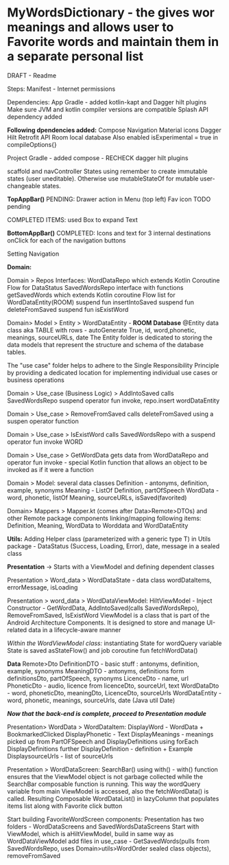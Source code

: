 # MyWordsDictionary - the gives wor meanings and allows user to Favorite words and maintain them in a separate personal list

DRAFT - Readme

Steps: Manifest - Internet permissions

Dependencies: App Gradle - added kotlin-kapt and Dagger hilt plugins
Make sure JVM and kotlin compiler versions are compatible
Splash API dependency added

**Following dpendencies added:**
Compose Navigation
Material icons
Dagger Hilt
Retrofit API
Room local database
Also enabled  isExperimental = true in   compileOptions{}

Project Gradle - added compose - RECHECK
dagger hilt plugins

scaffold and navController States
using remember to create immutable states (user uneditable). Otherwise use mutableStateOf for mutable user-changeable states.

**TopAppBar()**
PENDING:
Drawer action in Menu (top left)
Fav icon TODO pending

COMPLETED ITEMS:
used Box to expand Text

**BottomAppBar()**
COMPLETED:
Icons and text for 3 internal destinations
onClick for each of the navigation buttons

Setting Navigation

**Domain:**

Domain > Repos Interfaces:
WordDataRepo which extends Kotlin Coroutine Flow for DataStatus
SavedWordsRepo interface with functions
getSavedWords which extends Kotlin coroutine Flow list for WordDataEntity(ROOM)
suspend fun insertIntoSaved
suspend fun deleteFromSaved
suspend fun isExistWord


Domain> Model > Entity > WordDataEntity - **ROOM Database**
@Entity
data class aka TABLE with rows - autoGenerate True, id, word,phonetic, meanings, sourceURLs, date
The Entity folder is dedicated to storing the data models that represent the structure and schema of the database tables. 

The "use case" folder helps to adhere to the Single Responsibility Principle by providing a dedicated location for implementing individual use cases or business operations

Domain > Use_case (Business Logic) > AddIntoSaved
calls SavedWordsRepo
suspend operator fun invoke, repo.insert wordDataEntity


Domain > Use_case > RemoveFromSaved
calls deleteFromSaved using a suspen operator function


Domain > Use_case > IsExistWord
calls SavedWordsRepo with a suspend operator fun invoke WORD

Domain > Use_case > GetWordData
gets data from WordDataRepo
and operator fun invoke - special Kotlin function that allows an object to be invoked as if it were a function



Domain > Model: several data classes
Definition - antonyms, definition, example, synonyms
Meaning - ListOf Definition, partOfSpeech
WordData - word, phonetic, listOf Meaning, sourceURLs, isSaved(favorited)


Domain> Mappers > Mapper.kt  (comes after Data>Remote>DTOs) and other Remote package components
linking/mapping following items:
Definition, Meaning, WordData to Worddata and WordDataEntity



**Utils:**
Adding Helper class (parameterized with a generic type T) in Utils package - DataStatus (Success, Loading, Error), date, message in a sealed class


**Presentation** -> Starts with a ViewModel and defining dependent classes

Presentation > Word_data > WordDataState - data class wordDataItems, errorMessage, isLoading

Presentation > word_data > WordDataViewModel:
HiltViewModel - Inject Constructor - GetWordData, AddIntoSaved(calls SavedWordsRepo), RemoveFromSaved, IsExistWord
ViewModel is a class that is part of the Android Architecture Components. It is designed to store and manage UI-related data in a lifecycle-aware manner

_Within the WordViewModel class:_
instantiating State for wordQuery variable
State is saved asStateFlow()
and job coroutine
fun fetchWordData()



**Data**
Remote>Dto
DefinitionDTO - basic stuff : antonyms, definition, example, synonyms
MeaningDTO - antonyms, definitions form definitionsDto, partOfSpeech, synonyms
LicenceDto - name, url
PhoneticDto - audio, licence from licenceDto, sourceUrl, text
WordDataDto - word, phoneticDto, meaningDto, LicenceDto, sourceUrls
WordDataEntity - word, phonetic, meanings, sourceUrls, date (Java util Date)



**_Now that the back-end is complete, proceed to Presentation module_**

Presentation> WordData > WordDataItem:
DisplayWord - WordData + BookmarkedClicked
DisplayPhonetic - Text
DisplayMeanings - meanings picked up from PartOFSpeech and DisplayDefinitions using forEach
DisplayDefinitions further DisplayDefinition - definition + Example
DisplaysourceUrls - list of sourceUrls

Presentation > WordDataScreen:
SearchBar() using with() - with() function ensures that the ViewModel object is not garbage collected while the SearchBar composable function is running. This way the wordQuery variable from main ViewModel is accessed, also the fetchWordData() is called.
Resulting Composable WordDataList() in lazyColumn that populates items list along with Favorite click button

Start building FavoriteWordScreen components:
Presentation has two folders - WordDataScreens and SavedWordsDataScreens
Start with ViewModel, which is aHiltViewModel, build in same way as WordDataViewModel
add files in use_case - GetSavedWords(pulls from SavedWordsRepo, uses Domain>utils>WordOrder sealed class objects), removeFromSaved


